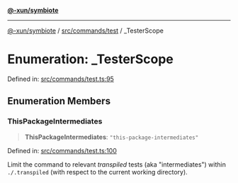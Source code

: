 [**@-xun/symbiote**](../../../../README.md)

***

[@-xun/symbiote](../../../../README.md) / [src/commands/test](../README.md) / \_TesterScope

# Enumeration: \_TesterScope

Defined in: [src/commands/test.ts:95](https://github.com/Xunnamius/symbiote/blob/559506ed93a747d618979a74bc2b1db446959ba9/src/commands/test.ts#L95)

## Enumeration Members

### ThisPackageIntermediates

> **ThisPackageIntermediates**: `"this-package-intermediates"`

Defined in: [src/commands/test.ts:100](https://github.com/Xunnamius/symbiote/blob/559506ed93a747d618979a74bc2b1db446959ba9/src/commands/test.ts#L100)

Limit the command to relevant _transpiled_ tests (aka "intermediates")
within `./.transpiled` (with respect to the current working directory).
